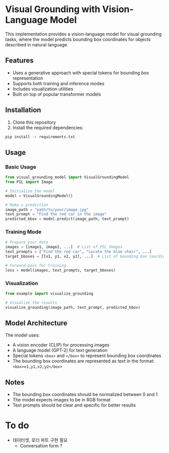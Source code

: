 # Visual Grounding with Vision-Language Model

This implementation provides a vision-language model for visual grounding tasks, where the model predicts bounding box coordinates for objects described in natural language.

## Features

- Uses a generative approach with special tokens for bounding box representation
- Supports both training and inference modes
- Includes visualization utilities
- Built on top of popular transformer models

## Installation

1. Clone this repository
2. Install the required dependencies:
```bash
pip install -r requirements.txt
```

## Usage

### Basic Usage

```python
from visual_grounding_model import VisualGroundingModel
from PIL import Image

# Initialize the model
model = VisualGroundingModel()

# Make a prediction
image_path = "path/to/your/image.jpg"
text_prompt = "Find the red car in the image"
predicted_bbox = model.predict(image_path, text_prompt)
```

### Training Mode

```python
# Prepare your data
images = [image1, image2, ...]  # List of PIL Images
text_prompts = ["Find the red car", "Locate the blue chair", ...]
target_bboxes = [[x1, y1, x2, y2], ...]  # List of bounding box coordinates

# Forward pass for training
loss = model(images, text_prompts, target_bboxes)
```

### Visualization

```python
from example import visualize_grounding

# Visualize the results
visualize_grounding(image_path, text_prompt, predicted_bbox)
```

## Model Architecture

The model uses:
- A vision encoder (CLIP) for processing images
- A language model (GPT-2) for text generation
- Special tokens `<box>` and `</box>` to represent bounding box coordinates
- The bounding box coordinates are represented as text in the format: `<box>x1,y1,x2,y2</box>`

## Notes

- The bounding box coordinates should be normalized between 0 and 1
- The model expects images to be in RGB format
- Text prompts should be clear and specific for better results 

# To do
- 데이터셋, 로더 파트 구현 필요
  - Conversation form ?
